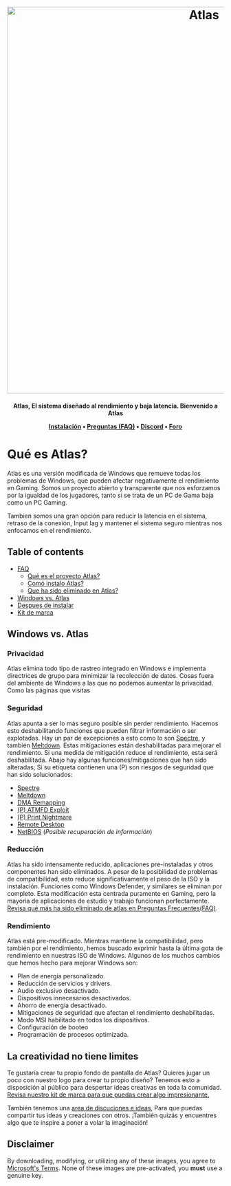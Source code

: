 <h1 align="center">
    <br>
    <a href="http://atlasos.net"><img src="https://i.imgur.com/xV08gIt.png" alt="Atlas" width="900"></a>
  </h1>
  <h4 align="center">Atlas, El sistema diseñado al rendimiento y baja latencia. Bienvenido a Atlas
  <p align="center">
    <a href="https://github.com/Atlas-OS/Atlas/wiki/2.-Installing">Instalación</a>
    •
    <a href="https://github.com/Atlas-OS/Atlas/wiki/1.-FAQ#contents">Preguntas (FAQ)</a>
    •
    <a href="https://discord.com/servers/atlas-795710270000332800" target="_blank">Discord</a>
    •
    <a href="https://forum.atlasos.net">Foro</a>
  </p>
  
  # Qué es Atlas? 
  
  Atlas es una versión modificada de Windows que remueve todas los problemas de Windows, que pueden afectar negativamente el rendimiento en Gaming. Somos un proyecto abierto y transparente que nos esforzamos por la igualdad de los jugadores, tanto si se trata de un PC de Gama baja como un PC Gaming.
  
  Tambien somos una gran opción para reducir la latencia en el sistema, retraso de la conexión, Input lag y mantener el sistema seguro mientras nos enfocamos en el rendimiento.
  
  ## Table of contents
  
  - [FAQ](https://github.com/Atlas-OS/Atlas/wiki/1.-FAQ)
    - [Qué es el proyecto Atlas?](https://github.com/Atlas-OS/Atlas/wiki/1.-FAQ#11-what-is-the-atlas-project)
    - [Comó instalo Atlas?](https://github.com/Atlas-OS/Atlas/wiki/1.-FAQ#12-how-do-i-install-atlas-os)
    - [Que ha sido eliminado en Atlas?](https://github.com/Atlas-OS/Atlas/wiki/1.-FAQ#13-whats-removed-in-atlas-os)
  - <a href="#windows-vs-atlas">Windows vs. Atlas</a>
  - [Despues de instalar](https://github.com/Atlas-OS/Atlas/wiki/3.-Post-Install)
  - [Kit de marca](https://raw.githubusercontent.com/Atlas-OS/Atlas/main/img/brand-kit.zip)
  
 ## Windows vs. Atlas

### **Privacidad**

Atlas elimina todo tipo de rastreo integrado en Windows e implementa directrices de grupo para minimizar la recolección de datos. Cosas fuera del ambiente de Windows a las que no podemos aumentar la privacidad. Como las páginas que visitas

### **Seguridad**

Atlas apunta a ser lo más seguro posible sin perder rendimiento. Hacemos esto deshabilitando funciones que pueden filtrar información o ser explotadas. Hay un par de excepciones a esto como lo son [Spectre](https://spectreattack.com/spectre.pdf), y también [Meltdown](https://meltdownattack.com/meltdown.pdf). Estas mitigaciones están deshabilitadas para mejorar el rendimiento.
Si una medida de mitigación reduce el rendimiento, esta será deshabilitada.
Abajo hay algunas funciones/mitigaciones que han sido alteradas; Si su etiqueta contienen una (P) son riesgos de seguridad que han sido solucionados:

- [Spectre](https://spectreattack.com/spectre.pdf)
- [Meltdown](https://meltdownattack.com/meltdown.pdf)
- [DMA Remapping](https://docs.microsoft.com/en-us/windows/security/information-protection/kernel-dma-protection-for-thunderbolt)
- [(P) ATMFD Exploit](https://msrc.microsoft.com/update-guide/en-US/vulnerability/CVE-2020-1020)
- [(P) Print Nightmare](https://us-cert.cisa.gov/ncas/current-activity/2021/06/30/printnightmare-critical-windows-print-spooler-vulnerability)
- [Remote Desktop](https://cve.mitre.org/cgi-bin/cvekey.cgi?keyword=Windows+Remote+Desktop)
- [NetBIOS](https://en.wikipedia.org/wiki/NetBIOS) (_Posible recuperación de información_)

### **Reducción**

Atlas ha sido intensamente reducido, aplicaciones pre-instaladas y otros componentes han sido eliminados. A pesar de la posibilidad de problemas de compatibilidad, esto reduce significativamente el peso de la ISO y la instalación. Funciones como Windows Defender, y similares se eliminan por completo. Esta modificación esta centrada puramente en Gaming, pero la mayoria de aplicaciones de estudio y trabajo funcionan perfectamente. [Revisa qué más ha sido eliminado de atlas en Preguntas Frecuentes(FAQ)](https://github.com/Atlas-OS/Atlas/wiki/1.-FAQ#13-whats-removed-in-atlas-os).

### **Rendimiento**

Atlas está pre-modificado. Mientras mantiene la compatibilidad, pero también por el rendimiento, hemos buscado exprimir hasta la última gota de rendimiento en nuestras ISO de Windows. Algunos de los muchos cambios que hemos hecho para mejorar Windows son:

- Plan de energía personalizado.
- Reducción de servicios y drivers.
- Audio exclusivo desactivado.
- Dispositivos innecesarios desactivados.
- Ahorro de energía desactivado.
- Mitigaciones de seguridad que afectan el rendimiento deshabilitadas.
- Modo MSI habilitado en todos los dispositivos.
- Configuración de booteo
- Programación de procesos optimizada.

## La creatividad no tiene limites

Te gustaría crear tu propio fondo de pantalla de Atlas? Quieres jugar un poco con nuestro logo para crear tu propio diseño? Tenemos esto a disposición al público para despertar ideas creativas en toda la comunidad. [Revisa nuestro kit de marca para que puedas crear algo impresionante.](https://raw.githubusercontent.com/Atlas-OS/Atlas/main/img/brand-kit.zip)

También tenemos una [area de discuciones e ideas](https://github.com/Atlas-OS/Atlas/discussions/categories/community-artwork), Para que puedas compartir tus ideas y creaciones con otros. ¡También quizás y encuentres algo que te inspire a poner a volar la imaginación!

## Disclaimer


By downloading, modifying, or utilizing any of these images, you agree to [Microsoft's Terms](https://www.microsoft.com/en-us/Useterms/Retail/Windows/10/UseTerms_Retail_Windows_10_English.htm). None of these images are pre-activated, you **must** use a genuine key.
